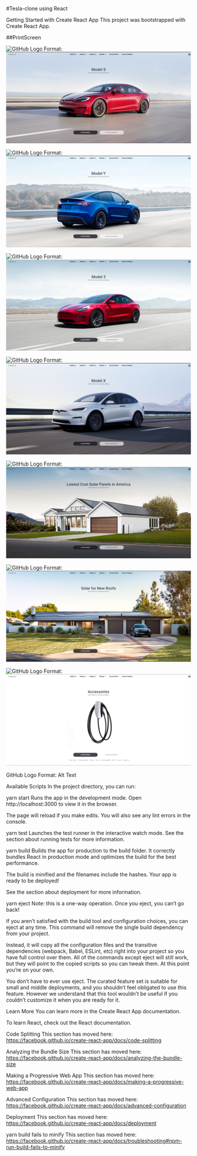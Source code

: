 #Tesla-clone using React

Getting Started with Create React App
This project was bootstrapped with Create React App.

##PrintScreen

![GitHub Logo](/images/logo.png)
Format: ![tesla-carro 1](https://github.com/MauricioAlvesM/tesla-clone/blob/main/tesla-pg-0.png)

![GitHub Logo](/images/logo.png)
Format: ![tesla-carro 2](https://github.com/MauricioAlvesM/tesla-clone/blob/main/tesla-pg-0.5.png)

![GitHub Logo](/images/logo.png)
Format: ![tesla-carro 3](https://github.com/MauricioAlvesM/tesla-clone/blob/main/tesla-pg-1.png)

![GitHub Logo](/images/logo.png)
Format: ![tesla-carro 4](https://github.com/MauricioAlvesM/tesla-clone/blob/main/tesla-pg-2.png)

![GitHub Logo](/images/logo.png)
Format: ![tesla teto solar](https://github.com/MauricioAlvesM/tesla-clone/blob/main/tesla-pg-3.png)

![GitHub Logo](/images/logo.png)
Format: ![tesla painel solar](https://github.com/MauricioAlvesM/tesla-clone/blob/main/tesla-pg-4.png)

![GitHub Logo](/images/logo.png)
Format: ![tesla-acessorios](https://github.com/MauricioAlvesM/tesla-clone/blob/main/tesla-pg-5.png)



GitHub Logo Format: Alt Text

Available Scripts
In the project directory, you can run:

yarn start
Runs the app in the development mode.
Open http://localhost:3000 to view it in the browser.

The page will reload if you make edits.
You will also see any lint errors in the console.

yarn test
Launches the test runner in the interactive watch mode.
See the section about running tests for more information.

yarn build
Builds the app for production to the build folder.
It correctly bundles React in production mode and optimizes the build for the best performance.

The build is minified and the filenames include the hashes.
Your app is ready to be deployed!

See the section about deployment for more information.

yarn eject
Note: this is a one-way operation. Once you eject, you can’t go back!

If you aren’t satisfied with the build tool and configuration choices, you can eject at any time. This command will remove the single build dependency from your project.

Instead, it will copy all the configuration files and the transitive dependencies (webpack, Babel, ESLint, etc) right into your project so you have full control over them. All of the commands except eject will still work, but they will point to the copied scripts so you can tweak them. At this point you’re on your own.

You don’t have to ever use eject. The curated feature set is suitable for small and middle deployments, and you shouldn’t feel obligated to use this feature. However we understand that this tool wouldn’t be useful if you couldn’t customize it when you are ready for it.

Learn More
You can learn more in the Create React App documentation.

To learn React, check out the React documentation.

Code Splitting
This section has moved here: https://facebook.github.io/create-react-app/docs/code-splitting

Analyzing the Bundle Size
This section has moved here: https://facebook.github.io/create-react-app/docs/analyzing-the-bundle-size

Making a Progressive Web App
This section has moved here: https://facebook.github.io/create-react-app/docs/making-a-progressive-web-app

Advanced Configuration
This section has moved here: https://facebook.github.io/create-react-app/docs/advanced-configuration

Deployment
This section has moved here: https://facebook.github.io/create-react-app/docs/deployment

yarn build fails to minify
This section has moved here: https://facebook.github.io/create-react-app/docs/troubleshooting#npm-run-build-fails-to-minify

